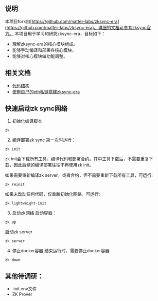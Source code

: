 ## 说明
本项目fork自[https://github.com/matter-labs/zksync-era](https://github.com/matter-labs/zksync-era)。详细的文档可参考zksync官方。
本项目用于学习和研究zksync-era，目标如下：
* 理解zksync-era的核心模块组成。
* 能够手动编译和部署各核心模块。
* 能够对核心模块做功能调整。

## 相关文档
* [代码结构](structure.md)
* [使用自己的eth私链搭建zksync-era](eth-zksync.md)

## 快速启动zk sync网络
1. 初始化编译脚本
```azure
zk
```
2. 编译部署zk sync
第一次时运行：
```azure
zk init
```
zk init会下载所有工具，编译代码和部署合约。其中工具下载后，不需要重复下载，因此后续的编译部署往往不再使用zk init。

如果需要重新编译zk server，或者合约，但不需要重新下载所有工具，可运行:
```azure
zk reinit
```
如果未改动任何代码，仅重新初始化网络，可运行:
```azure
zk lightweight-init
```
3. 启动zk网络
启动容器：
```azure
zk up
```
启动zk server
```azure
zk server
```
4. 停止docker容器
结束运行时，需要停止docker容器
```azure
zk down
```

## 其他待调研：
* .init.env文件
* ZK Prover